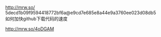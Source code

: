 http://mrw.so/  
5decd1b09f9594418772bf6a@e9cd7e685e8a44e9a3760ee023d08db5  
如何加快github下载代码的速度  

http://mrw.so/4oDGAM

